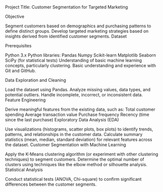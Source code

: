 Project Title: Customer Segmentation for Targeted Marketing

Objective

Segment customers based on demographics and purchasing patterns to define distinct groups.
Develop targeted marketing strategies based on insights derived from identified customer segments.
Dataset


Prerequisites

Python 3.x
Python libraries:
Pandas
Numpy
Scikit-learn
Matplotlib
Seaborn
SciPy (for statistical tests)
Understanding of basic machine learning concepts, particularly clustering.
Basic understanding and experience with Git and GitHub.

Data Exploration and Cleaning

Load the dataset using Pandas.
Analyze missing values, data types, and potential outliers.
Handle incomplete, incorrect, or inconsistent data.
Feature Engineering

Derive meaningful features from the existing data, such as:
Total customer spending
Average transaction value
Purchase frequency
Recency (time since the last purchase)
Exploratory Data Analysis (EDA)

Use visualizations (histograms, scatter plots, box plots) to identify trends, patterns, and relationships in the customer data.
Calculate summary statistics (mean, median, standard deviation) for relevant features across the dataset.
Customer Segmentation with Machine Learning

Apply the K-Means clustering algorithm (or experiment with other clustering techniques) to segment customers.
Determine the optimal number of clusters using techniques like the elbow method or silhouette analysis.
Statistical Analysis

Conduct statistical tests (ANOVA, Chi-square) to confirm significant differences between the customer segments.


